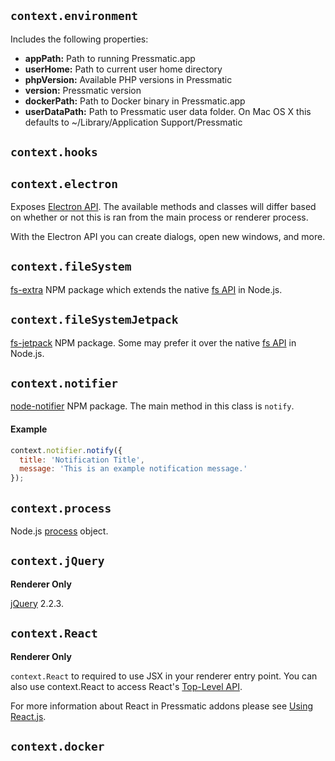## ```context.environment```

Includes the following properties:

* **appPath:** Path to running Pressmatic.app
* **userHome:** Path to current user home directory
* **phpVersion:** Available PHP versions in Pressmatic
* **version:** Pressmatic version
* **dockerPath:** Path to Docker binary in Pressmatic.app
* **userDataPath:** Path to Pressmatic user data folder. On Mac OS X this defaults to ~/Library/Application Support/Pressmatic

## ```context.hooks```

## ```context.electron```

Exposes [Electron API](http://electron.atom.io/docs/api/). The available methods and classes will differ based on whether or not this is ran from the main process or renderer process.

With the Electron API you can create dialogs, open new windows, and more.

## ```context.fileSystem```

[fs-extra](https://www.npmjs.com/package/fs-extra) NPM package which extends the native [fs API](https://nodejs.org/api/fs.html) in Node.js.

## ```context.fileSystemJetpack```

[fs-jetpack](https://www.npmjs.com/package/fs-jetpack) NPM package. Some may prefer it over the native [fs API](https://nodejs.org/api/fs.html) in Node.js.

## ```context.notifier```

[node-notifier](https://www.npmjs.com/package/node-notifier) NPM package. The main method in this class is ```notify```.

#### Example

```js
context.notifier.notify({
  title: 'Notification Title',
  message: 'This is an example notification message.'
});
```

## ```context.process```
Node.js [process](https://nodejs.org/api/process.html) object.

## ```context.jQuery```
**Renderer Only**

[jQuery](http://api.jquery.com/) 2.2.3.

## ```context.React```
**Renderer Only**

```context.React``` to required to use JSX in your renderer entry point. You can also use context.React to access React's [Top-Level API](http://facebook.github.io/react/docs/top-level-api.html).

For more information about React in Pressmatic addons please see [Using React.js](references/using_reactjs.md).

## ```context.docker```